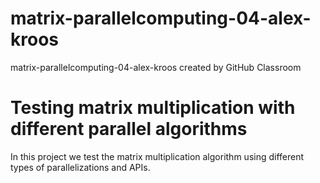 # matrix-parallelcomputing-04-alex-kroos
matrix-parallelcomputing-04-alex-kroos created by GitHub Classroom

# Testing matrix multiplication with different parallel algorithms
In this project we test the matrix multiplication algorithm using different  types of parallelizations
and APIs. 
